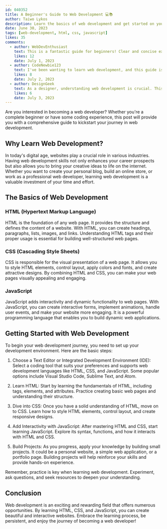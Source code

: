 ```yaml
---
id: 040352
title: A Beginner's Guide to Web Development 💻📚
author: Taiwo Lykos
description: Learn the basics of web development and get started on your coding journey. 🌐🚀
date: June 30, 2023
tags: [web-development, html, css, javascript]
likes: 35
comments:
  - author: WebDevEnthusiast
    text: This is a fantastic guide for beginners! Clear and concise explanations. Thanks for sharing! 👏💻
    likes: 12
    date: July 1, 2023
  - author: CodeNewbie123
    text: I've been wanting to learn web development, and this guide is exactly what I needed. Great job! 👍🌐
    likes: 8
    date: July 2, 2023
  - author: DesignGeek
    text: As a designer, understanding web development is crucial. This post has been very helpful. Keep it up! 🎨🖥️
    likes: 6
    date: July 3, 2023
---
```


Are you interested in becoming a web developer? Whether you're a complete beginner or have some coding experience, this post will provide you with a comprehensive guide to kickstart your journey in web development.

## Why Learn Web Development?

In today's digital age, websites play a crucial role in various industries. Having web development skills not only enhances your career prospects but also allows you to bring your creative ideas to life on the internet. Whether you want to create your personal blog, build an online store, or work as a professional web developer, learning web development is a valuable investment of your time and effort.

## The Basics of Web Development

### HTML (Hypertext Markup Language)

HTML is the foundation of any web page. It provides the structure and defines the content of a website. With HTML, you can create headings, paragraphs, lists, images, and links. Understanding HTML tags and their proper usage is essential for building well-structured web pages.

### CSS (Cascading Style Sheets)

CSS is responsible for the visual presentation of a web page. It allows you to style HTML elements, control layout, apply colors and fonts, and create attractive designs. By combining HTML and CSS, you can make your web pages visually appealing and engaging.

### JavaScript

JavaScript adds interactivity and dynamic functionality to web pages. With JavaScript, you can create interactive forms, implement animations, handle user events, and make your website more engaging. It is a powerful programming language that enables you to build dynamic web applications.

## Getting Started with Web Development

To begin your web development journey, you need to set up your development environment. Here are the basic steps:

1. Choose a Text Editor or Integrated Development Environment (IDE): Select a coding tool that suits your preferences and supports web development languages like HTML, CSS, and JavaScript. Some popular options include Visual Studio Code, Sublime Text, and Atom.

2. Learn HTML: Start by learning the fundamentals of HTML, including tags, elements, and attributes. Practice creating basic web pages and understanding their structure.

3. Dive into CSS: Once you have a solid understanding of HTML, move on to CSS. Learn how to style HTML elements, control layout, and create responsive designs.

4. Add Interactivity with JavaScript: After mastering HTML and CSS, start learning JavaScript. Explore its syntax, functions, and how it interacts with HTML and CSS.

5. Build Projects: As you progress, apply your knowledge by building small projects. It could be a personal website, a simple web application, or a portfolio page. Building projects will help reinforce your skills and provide hands-on experience.

Remember, practice is key when learning web development. Experiment, ask questions, and seek resources to deepen your understanding.

## Conclusion

Web development is an exciting and rewarding field that offers numerous opportunities. By learning HTML, CSS, and JavaScript, you can create beautiful and interactive websites. Embrace the learning process, be persistent, and enjoy the journey of becoming a web developer!
